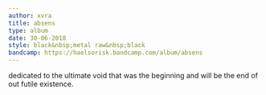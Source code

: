```yaml
---
author: xvra
title: absens
type: album
date: 30-06-2018
style: black&nbsp;metal raw&nbsp;black
bandcamp: https://haelsorisk.bandcamp.com/album/absens
---
```


dedicated to the ultimate void that was the beginning
and will be the end of out futile existence.
